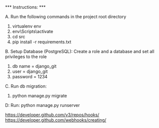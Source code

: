 *** Instructions: ***

A. Run the following commands in the project root directory

1. virtualenv env
2. env\Scripts\activate
3. cd src
4. pip install -r requirements.txt

B. Setup Database (PostgreSQL): Create a role and a database and set all privileges to the role

1. db name = django_git
2. user = django_git
3. password = 1234



C. Run db migration:

1. python manage.py migrate


D: Run: python manage.py runserver

https://developer.github.com/v3/repos/hooks/
https://developer.github.com/webhooks/creating/